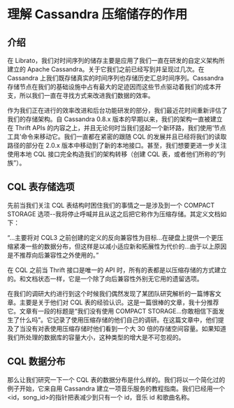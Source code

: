 # 理解 Cassandra 压缩储存的作用  
## 介绍  
在 Librato，我们对时间序列的储存主要是应用了我们一直在研发的自定义架构所建立的 Apache Cassandra。关于它我们之前已经写到并呈现过几次。在 Cassandra 上我们既存储真实的时间序列也存储历史汇总时间序列。Cassandra 存储节点在我们的基础设施中占有最大的足迹因而这些节点驱动着我们的成本开支，所以我们一直在寻找方式来改进我们数据的效率。  
  
作为我们正在进行的效率改进和后台功能研发的部分，我们最近花时间重新评估了我们的存储架构。自 Cassandra 0.8.x 版本的早期以来，我们的架构一直被建立在 Thrift APIs 的内容之上，并且无论何时当我们竖起一个新环路，我们使用‘节点工具’命令来移动它。我们一直都在紧密的跟随 CQL 的发展并且已经将我们的读取路径的部分在 2.0.x 版本中移动到了新的本地接口。甚至，我们想要更进一步关注使用本地 CQL 接口完全构造我们的架构转移（创建 CQL 表，或者他们所称的“列族”）。  
  
## CQL 表存储选项  
  
先前当我们关注 CQL 表结构时困住我们的事情之一是涉及到一个 COMPACT STORAGE 选项--我将停止呼喊并且从这之后把它称作为压缩存储。其定义文档如下：  
  
“…主要将对 CQL3 之前创建的定义的反向兼容性为目标…在硬盘上提供一个更压缩紧凑一些的数据分布，但这样是以减小适应新和拓展性为代价的…由于以上原因是不推荐向后兼容性之外使用的。”  
  
在 CQL 之前当 Thrift 接口是唯一的 API 时，所有的表都是以压缩存储的方式建立的。和文档状态一样，它是一个除了向后兼容性外别无它用的遗留选项。  
  
在我们的调研大约进行到这个时候我们偶然发现了某团队研究解析的一篇博客文章。主要是关于他们对 CQL 表的经验认识。这是一篇很棒的文章，我十分推荐它。文章有一段的标题是“我们没有使用 COMPACT STORAGE…你敢相信下面发生了什么吗”。它记录了使用压缩存储的他们自己的调研。在这篇文章中，他们提及了当没有对表使用压缩存储时他们看到一个大 30 倍的存储空间容量。如果知道我们所处理的数据库的容量大小，这种类型的增大是不可忽视的。  
  
## CQL 数据分布  
  
那么让我们研究一下一个 CQL 表的数据分布是什么样的。我们将以一个简化过的例子开始，它来自用 Cassandra 建立一项音乐服务的教程指南。我们已经用一个<id，song_id>的指针把表减少到只有一个 id，音乐 id 和歌曲名称。  

